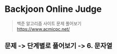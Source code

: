 # Backjoon Online Judge
> 백준 알고리즘 사이트 문제 풀어보기   
> <https://www.acmicpc.net/>   

문제 -> 단계별로 풀어보기 -> 6. 문자열
------------------------------------------
